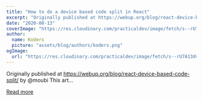 ```yaml
---
title: "How to do a device based code split in React"
excerpt: "Originally published at https://webup.org/blog/react-device-based-code-split/ by @moubi      This art..."
date: "2020-08-13"
coverImage: "https://res.cloudinary.com/practicaldev/image/fetch/s--rU7A13dv--/c_imagga_scale,f_auto,fl_progressive,h_420,q_auto,w_1000/https://dev-to-uploads.s3.amazonaws.com/i/62f6prxu4ftuig84a1c5.png"
author:
  name: Koders
  picture: "assets/blog/authors/koders.png"
ogImage:
  url: "https://res.cloudinary.com/practicaldev/image/fetch/s--rU7A13dv--/c_imagga_scale,f_auto,fl_progressive,h_420,q_auto,w_1000/https://dev-to-uploads.s3.amazonaws.com/i/62f6prxu4ftuig84a1c5.png"
---
```


Originally published at https://webup.org/blog/react-device-based-code-split/ by @moubi      This art...

[Read more](https://dev.to/moubi/thoughts-on-device-based-code-split-in-react-4n09)
